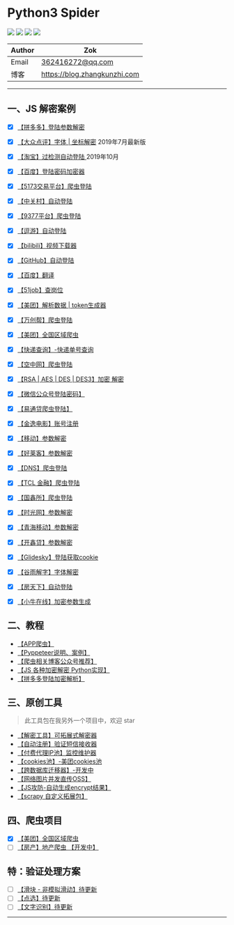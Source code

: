 # Python3 Spider


![](https://zok-blog.oss-cn-hangzhou.aliyuncs.com/ico/python-3.7-green.svg) 
![](https://zok-blog.oss-cn-hangzhou.aliyuncs.com/ico/Scrapy-1.6.0-blue.svg) 
![](https://zok-blog.oss-cn-hangzhou.aliyuncs.com/ico/selenium-3.141.0-yellew.svg) 
![](https://zok-blog.oss-cn-hangzhou.aliyuncs.com/ico/Pyppeteer-0.0.25-orange.svg) 




| Author  | Zok |
| --- | --- |
| Email | 362416272@qq.com |
| 博客 | https://blog.zhangkunzhi.com |



-------


## 一、JS 解密案例
- [x] [【拼多多】登陆参数解密](https://github.com/wkunzhi/Python3-Spider/tree/master/各站案例/PinDuoDuo)
- [x] [【大众点评】字体 | 坐标解密](https://github.com/wkunzhi/Python3-Spider/tree/master/各站案例/DianPing)  2019年7月最新版
- [x] [【淘宝】过检测自动登陆 ](https://github.com/wkunzhi/Python3-Spider/tree/master/各站案例/TaoBao)  2019年10月
- [x] [【百度】登陆密码加密器 ](https://github.com/wkunzhi/Python3-Spider/tree/master/各站案例/BaiDuLogin)
- [x] [【5173交易平台】爬虫登陆 ](https://github.com/wkunzhi/Python3-Spider/tree/master/各站案例/5173)
- [x] [【中关村】自动登陆 ](https://github.com/wkunzhi/Python3-Spider/tree/master/各站案例/ZhongGuanChun)
- [x] [【9377平台】爬虫登陆](https://github.com/wkunzhi/Python3-Spider/tree/master/各站案例/9377)
- [x] [【逗游】自动登陆 ](https://github.com/wkunzhi/Python3-Spider/tree/master/各站案例/DouYou)
- [x] [【bilibili】视频下载器](https://github.com/wkunzhi/Python3-Spider/tree/master/各站案例/bilibili)
- [x] [【GitHub】自动登陆](https://github.com/wkunzhi/Python3-Spider/tree/master/各站案例/GitHub)
- [x] [【百度】翻译](https://github.com/wkunzhi/Python3-Spider/tree/master/各站案例/BaiDu)
- [x] [【51job】查岗位](https://github.com/wkunzhi/Python3-Spider/tree/master/各站案例/51Job)
- [x] [【美团】解析数据 | token生成器](https://github.com/wkunzhi/Python3-Spider/tree/master/各站案例/MeiTuan)
- [x] [【万创帮】爬虫登陆](https://github.com/wkunzhi/Python3-Spider/tree/master/各站案例/wcbchina)
- [x] [【美团】全国区域爬虫](https://github.com/wkunzhi/Python3-Spider/tree/master/各站案例/MeiTuanArea)
- [x] [【快递查询】-快递单号查询](https://github.com/wkunzhi/Python3-Spider/tree/master/各站案例/KuaiDi)
- [x] [【空中网】爬虫登陆](https://github.com/wkunzhi/Python3-Spider/tree/master/各站案例/KongZhong)
- [x] [【RSA | AES | DES | DES3】加密 解密](https://github.com/wkunzhi/Python3-Spider/tree/master/各站案例/RSA_AES_DES_DES3)
- [x] [【微信公众号登陆密码】](https://github.com/wkunzhi/Python3-Spider/tree/master/各站案例/WeiXin)
- [x] [【易通贷爬虫登陆】](https://github.com/wkunzhi/Python3-Spider/tree/master/各站案例/YiTongDai)
- [x] [【金逸电影】账号注册](https://github.com/wkunzhi/Python3-Spider/tree/master/各站案例/JinYi)
- [x] [【移动】参数解密](https://github.com/wkunzhi/Python3-Spider/tree/master/各站案例/YiDong)
- [x] [【好莱客】参数解密](https://github.com/wkunzhi/Python3-Spider/tree/master/各站案例/Holike)
- [x] [【DNS】爬虫登陆](https://github.com/wkunzhi/Python3-Spider/tree/master/各站案例/DNS)
- [x] [【TCL 金融】爬虫登陆](https://github.com/wkunzhi/Python3-Spider/tree/master/各站案例/TCLsuo)
- [x] [【国鑫所】爬虫登陆](https://github.com/wkunzhi/Python3-Spider/tree/master/各站案例/GuoXin)
- [x] [【时光网】参数解密](https://github.com/wkunzhi/Python3-Spider/tree/master/各站案例/MTime)
- [x] [【青海移动】参数解密](https://github.com/wkunzhi/Python3-Spider/tree/master/各站案例/QinHai)
- [x] [【开鑫贷】参数解密](https://github.com/wkunzhi/Python3-Spider/tree/master/各站案例/KaiXinDai)
- [x] [【Glidesky】登陆获取cookie](https://github.com/wkunzhi/Python3-Spider/tree/master/各站案例/Glidedsky)
- [x] [【谷雨解字】字体解密](https://github.com/wkunzhi/Python3-Spider/tree/master/各站案例/GuYu)
- [x] [【房天下】自动登陆](https://github.com/wkunzhi/Python3-Spider/tree/master/各站案例/Fang)
- [x] [【小牛在线】加密参数生成](https://github.com/wkunzhi/Python3-Spider/tree/master/各站案例/XiaoNiu)


## 二、教程
- [【APP爬虫】](https://github.com/wkunzhi/Python3-Spider/blob/master/教程/app爬虫/)
- [【Pyppeteer说明、案例】](https://github.com/wkunzhi/Python3-Spider/tree/master/%E6%95%99%E7%A8%8B/Pyppeteer)
- [【爬虫相关博客公众号推荐】](https://github.com/wkunzhi/Python3-Spider/blob/master/%E6%95%99%E7%A8%8B/%E5%8D%9A%E5%AE%A2%E5%85%AC%E4%BC%97%E5%8F%B7%E6%8E%A8%E8%8D%90.md)
- [【JS 各种加密解密 Python实现】](https://github.com/wkunzhi/Python3-Spider/blob/master/教程/JS分析)
- [【拼多多登陆加密解析】](https://github.com/wkunzhi/Python3-Spider/blob/master/教程/JS分析)

## 三、原创工具
> 此工具包在我另外一个项目中，欢迎 star

- [【解密工具】可拓展式解密器](https://github.com/wkunzhi/SpiderUtilPackage/tree/master/Decode)
- [【自动注册】验证短信接收器](https://github.com/wkunzhi/SpiderUtilPackage/tree/master/Register)
- [【付费代理IP池】监控维护器](https://github.com/wkunzhi/SpiderUtilPackage/tree/master/Proxy)
- [【cookies池】-美团cookies池](https://github.com/wkunzhi/SpiderUtilPackage/tree/master/Cookies)
- [【跨数据库迁移器】-开发中](https://github.com/wkunzhi/SpiderUtilPackage/tree/master/DataMigration)
- [【网络图片并发直传OSS】](https://github.com/wkunzhi/SpiderUtilPackage/tree/master/OSS)
- [【JS攻防-自动生成encrypt结果】](https://github.com/wkunzhi/SpiderUtilPackage/tree/master/Jsencrypt)
- [【scrapy 自定义拓展包】](https://github.com/wkunzhi/Python3-Spider/tree/master/原创工具/zok)


## 四、爬虫项目
- [x] [【美团】全国区域爬虫](https://github.com/wkunzhi/Python3-Spider/tree/master/项目/MeiTuanArea)
- [ ] [【房产】地产爬虫 【开发中】](https://github.com/wkunzhi/Python3-Spider/tree/master/项目/HouseSpider)

## 特：验证处理方案
- [ ] [【滑块 - 非模拟滑动】待更新 ]()
- [ ] [【点选】待更新]()
- [ ] [【文字识别】待更新]()

-------


